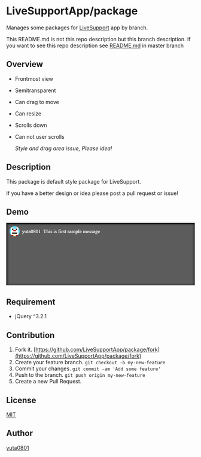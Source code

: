 # LiveSupportApp/package

Manages some packages for [LiveSupport](https://github.com/LiveSupportApp/LiveSupport) app by branch.

This README.md is not this repo description but this branch description.
If you want to see this repo description see [README.md](https://github.com/LiveSupportApp/package/blob/master/README.md) in master branch

## Overview

- Frontmost view

- Semitransparent

- Can drag to move

- Can resize

- Scrolls down

- Can not user scrolls

  _Style and drag area issue, Please idea!_

## Description

This package is default style package for LiveSupport.

If you have a better design or idea please post a pull request or issue!

## Demo

![Gif image](https://raw.githubusercontent.com/LiveSupportApp/package/default/demo.gif)

## Requirement

- jQuery ^3.2.1


## Contribution

1. Fork it. [https://github.com/LiveSupportApp/package/fork](https://github.com/LiveSupportApp/package/fork)
2. Create your feature branch. `git checkout -b my-new-feature`
3. Commit your changes. `git commit -am 'Add some feature'`
4. Push to the branch. `git push origin my-new-feature`
5. Create a new Pull Request.

## License

[MIT](https://github.com/LiveSupportApp/package/blob/master/LICENSE)

## Author

[yuta0801](https://github.com/yuta0801)
